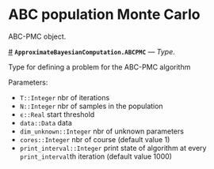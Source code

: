 
<a id='ABC-population-Monte-Carlo-1'></a>

# ABC population Monte Carlo


ABC-PMC object.

<a id='ApproximateBayesianComputation.ABCPMC' href='#ApproximateBayesianComputation.ABCPMC'>#</a>
**`ApproximateBayesianComputation.ABCPMC`** &mdash; *Type*.



Type for defining a problem for the ABC-PMC algorithm

Parameters:

  * `T::Integer` nbr of iterations
  * `N::Integer` nbr of samples in the population
  * `ϵ::Real` start threshold
  * `data::Data` data
  * `dim_unknown::Integer` nbr of unknown parameters
  * `cores::Integer` nbr of course (default value 1)
  * `print_interval::Integer` print state of algorithm at every `print_interval`th iteration (default value 1000)

